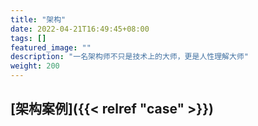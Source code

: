 ```yaml
---
title: "架构"
date: 2022-04-21T16:49:45+08:00
tags: []
featured_image: ""
description: "一名架构师不只是技术上的大师，更是人性理解大师"
weight: 200
---
```



## [架构案例]({{< relref "case" >}})

